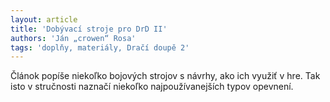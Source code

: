 ```yaml
---
layout: article
title: 'Dobývací stroje pro DrD II'
authors: 'Ján „crowen“ Rosa'
tags: 'doplňy, materiály, Dračí doupě 2'
---
```


Článok popíše niekoľko bojových strojov
s návrhy, ako ich využiť v hre. Tak isto
v stručnosti naznačí niekoľko najpoužívanejších
typov opevnení.
